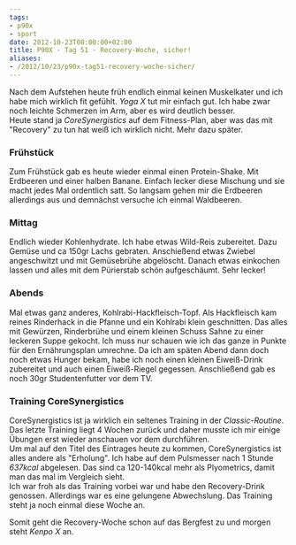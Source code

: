 ```yaml
---
tags:
- p90x
- sport
date: 2012-10-23T00:00:00+02:00
title: P90X - Tag 51 - Recovery-Woche, sicher!
aliases:
- /2012/10/23/p90x-tag51-recovery-woche-sicher/
---
```


Nach dem Aufstehen heute früh endlich einmal keinen Muskelkater und ich habe mich wirklich fit gefühlt. _Yoga X_ tut mir einfach gut. Ich habe zwar noch leichte Schmerzen im Arm, aber es wird deutlich besser.   
Heute stand ja _CoreSynergistics_ auf dem Fitness-Plan, aber was das mit "Recovery" zu tun hat weiß ich wirklich nicht. Mehr dazu später.

### Frühstück
Zum Frühstück gab es heute wieder einmal einen Protein-Shake. Mit Erdbeeren und einer halben Banane. Einfach lecker diese Mischung und sie macht jedes Mal ordentlich satt. So langsam gehen mir die Erdbeeren allerdings aus und demnächst versuche ich einmal Waldbeeren.

### Mittag
Endlich wieder Kohlenhydrate. Ich habe etwas Wild-Reis zubereitet. Dazu Gemüse und ca 150gr Lachs gebraten. Anschießend etwas Zwiebel angeschwitzt und mit Gemüsebrühe abgelöscht. Danach etwas einkochen lassen und alles mit dem Pürierstab schön aufgeschäumt. Sehr lecker!

### Abends
Mal etwas ganz anderes, Kohlrabi-Hackfleisch-Topf. Als Hackfleisch kam reines Rinderhack in die Pfanne und ein Kohlrabi klein geschnitten. Das alles mit Gewürzen, Rinderbrühe und einem kleinen Schuss Sahne zu einer leckeren Suppe gekocht. Ich muss nur schauen wie ich das ganze in Punkte für den Ernährungsplan umrechne.
Da ich am späten Abend dann doch noch etwas Hunger bekam, habe ich noch einen kleinen Eiweiß-Drink zubereitet und auch einen Eiweiß-Riegel gegessen. Anschließend gab es noch 30gr Studentenfutter vor dem TV.

### Training CoreSynergistics
CoreSynergistics ist ja wirklich ein seltenes Training in der _Classic-Routine_. Das letzte Training liegt 4 Wochen zurück und daher musste ich mir einige Übungen erst wieder anschauen vor dem durchführen.   
Um mal auf den Titel des Eintrages heute zu kommen, CoreSynergistics ist alles andere als "Erholung". Ich habe auf dem Pulsmesser nach 1 Stunde _637kcal_ abgelesen. Das sind ca 120-140kcal mehr als Plyometrics, damit man das mal im Vergleich sieht.   
Ich war froh als das Training vorbei war und habe den Recovery-Drink genossen. Allerdings war es eine gelungene Abwechslung. Das Training steht ja noch einmal diese Woche an.

Somit geht die Recovery-Woche schon auf das Bergfest zu und morgen steht _Kenpo X_ an.
